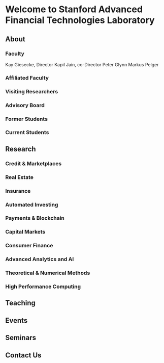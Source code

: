 

# Welcome to Stanford Advanced Financial Technologies Laboratory

## About

### Faculty
Kay Giesecke, Director
Kapil Jain, co-Director
Peter Glynn
Markus Pelger
### Affiliated Faculty
### Visiting Researchers
### Advisory Board
### Former Students
### Current Students

## Research

### Credit & Marketplaces
### Real Estate
### Insurance
### Automated Investing
### Payments & Blockchain
### Capital Markets
### Consumer Finance
### Advanced Analytics and AI
### Theoretical & Numerical Methods
### High Performance Computing

## Teaching

## Events

## Seminars

## Contact Us



<!-- ## Welcome to GitHub Pages

You can use the [editor on GitHub](https://github.com/aftlab/aftlab.github.io/edit/master/README.md) to maintain and preview the content for your website in Markdown files.

Whenever you commit to this repository, GitHub Pages will run [Jekyll](https://jekyllrb.com/) to rebuild the pages in your site, from the content in your Markdown files.

### Markdown

Markdown is a lightweight and easy-to-use syntax for styling your writing. It includes conventions for

```markdown
Syntax highlighted code block

# Header 1
## Header 2
### Header 3

- Bulleted
- List

1. Numbered
2. List

**Bold** and _Italic_ and `Code` text

[Link](url) and ![Image](src)
```

For more details see [GitHub Flavored Markdown](https://guides.github.com/features/mastering-markdown/).

### Jekyll Themes

Your Pages site will use the layout and styles from the Jekyll theme you have selected in your [repository settings](https://github.com/aftlab/aftlab.github.io/settings). The name of this theme is saved in the Jekyll `_config.yml` configuration file.

### Support or Contact

Having trouble with Pages? Check out our [documentation](https://help.github.com/categories/github-pages-basics/) or [contact support](https://github.com/contact) and we’ll help you sort it out.
